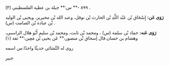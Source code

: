 ٨٩٩ -** س:** جبلة بن عطية الفلسطيني (٣) .

**رَوَى عَن:** إِسْحَاق بْن عَبْد اللَّهِ بْن الحارث بْن نوفل، وعبد الله بْن محيريز، ويحيى بْن الوليد بْن عبادة بْن الصامت (س) .

**رَوَى عَنه:** حماد بْن سلمة (س) ، ومحمد بْن ثابت، ومحمد بْن سليم أَبُو هلال الراسبي، وهشام بن حسان.قال إسحاق بْن منصور،** عَن يحيى بْن مَعِين:** ثقة (١)

روى له النَّسَائي حديثًا واحدًا.من اسمه

جبير